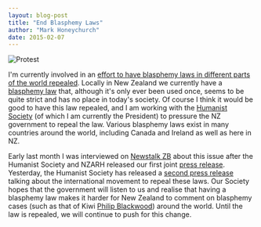 ```yaml
---
layout: blog-post
title: "End Blasphemy Laws"
author: "Mark Honeychurch"
date: 2015-02-07
---
```


![Protest](http://www.thepersecution.org/news/10/apma_protest.jpg)

I'm currently involved in an [effort to have blasphemy laws in different parts of the world repealed](http://end-blasphemy-laws.org/). Locally in New Zealand we currently have a [blasphemy law](http://www.legislation.govt.nz/act/public/1961/0043/latest/DLM329036.html) that, although it's only ever been used once, seems to be quite strict and has no place in today's society. Of course I think it would be good to have this law repealed, and I am working with the [Humanist Society](http://humanist.org.nz/)&nbsp;(of which I am currently the President) to pressure the NZ government to repeal the law. Various blasphemy laws exist in many countries around the world, including Canada and Ireland as well as here in NZ.

Early last month I was interviewed on [Newstalk ZB](http://www.newstalkzb.co.nz/news/national/push-for-nz-to-show-support-scrap-blasphemy-law/)&nbsp;about this issue after the Humanist Society and NZARH released our first joint&nbsp;[press release](http://humanist.org.nz/news/release/new-zealand-humanists-secularists-and-atheists-call-for-strengthening-of-free-speech-in-wake-of-charlie-hebdo-terror-attack). Yesterday, the Humanist Society has released a [second press release](http://humanist.org.nz/news/release/international-campaign-calls-for-end-of-blasphemy-laws) talking about the international movement to repeal these laws. Our Society hopes that the government will listen to us and realise that having a blasphemy law makes it harder for New Zealand to comment on blasphemy cases (such as that of Kiwi [Philip Blackwood](http://www.stuff.co.nz/world/asia/64298410/Kiwi-faces-Myanmar-court-over-Buddha-images)) around the world. Until the law is repealed, we will continue to push for this change.
